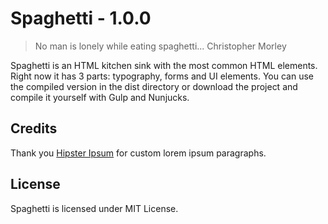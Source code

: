 # Spaghetti - 1.0.0

> No man is lonely while eating spaghetti...
> Christopher Morley

Spaghetti is an HTML kitchen sink with the most common HTML elements. Right now it has 3 parts: typography, forms and UI elements.
You can use the compiled version in the dist directory or download the project and compile it yourself with Gulp and Nunjucks.

## Credits

Thank you [Hipster Ipsum](http://hipsum.co/) for custom lorem ipsum paragraphs.

## License

Spaghetti is licensed under MIT License.
